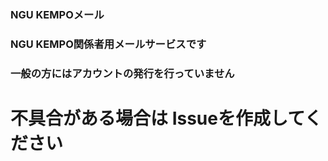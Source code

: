 ### NGU KEMPOメール

### NGU KEMPO関係者用メールサービスです

### 一般の方にはアカウントの発行を行っていません
# 不具合がある場合は Issueを作成してください
